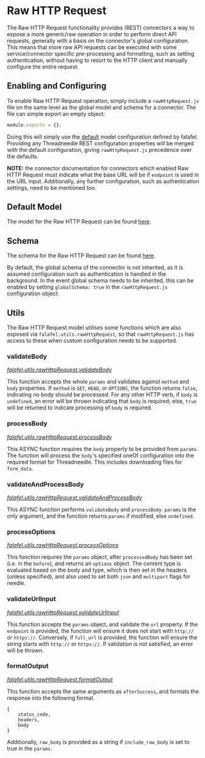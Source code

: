 # Raw HTTP Request
The Raw HTTP Request functionality provides (REST) connectors a way to expose a more generic/raw operation in order to perform direct API requests, generally with a basis on the connector's global configuration. This means that more raw API requests can be executed with some service/connector specific pre-processing and formatting, such as setting authentication, without having to resort to the HTTP client and manually configure the entire request.

## Enabling and Configuring
To enable Raw HTTP Request operation, simply include a `rawHttpRequest.js` file on the same level as the global model and schema for a connector. The file can simple export an empty object:
```js
module.exports = {};
```

Doing this will simply use the [default](#default-model) model configuration defined by falafel. Providing any Threadneedle REST configuration properties will be merged with the default configuration, giving `rawHttpRequest.js` precedence over the defaults.

**NOTE:** the connector documentation for connectors which enabled Raw HTTP Request must indicate what the base URL will be if `endpoint` is used in the URL input. Additionally, any further configuration, such as authentication settings, need to be mentioned too.


## Default Model
The model for the Raw HTTP Request can be found [here](lib/rawHttpRequest/rawHttpRequestModel.js).

## Schema
The schema for the Raw HTTP Request can be found [here](lib/rawHttpRequest/rawHttpRequestSchema.js).

By default, the global schema of the connector is not inherited, as it is assumed configuration such as authentication is handled in the background. In the event global schema needs to be inherited, this can be enabled by setting `globalSchema: true` in the `rawHttpRequest.js` configuration object.

## Utils
The Raw HTTP Request model utilises some functions which are also exposed via `falafel.utils.rawHttpRequest`, so that `rawHttpRequest.js` has access to these when custom configuration needs to be supported.

### validateBody
[*falafel.utils.rawHttpRequest.validateBody*](lib/rawHttpRequest/validateBody.js)

This function accepts the whole `params` and validates against `method` and `body` properties. If `method` is `GET`, `HEAD`, or `OPTIONS`, the function returns `false`, indicating no body should be processed. For any other HTTP verb, if `body` is `undefined`, an error will be thrown indicating that `body` is required; else, `true` will be returned to indicate processing of `body` is required.

### processBody
[*falafel.utils.rawHttpRequest.processBody*](lib/rawHttpRequest/processBody.js)

This ASYNC function requires the `body` property to be provided from `params`. The function will process the `body`'s specified oneOf configuration into the required format for Threadneedle. This includes downloading files for `form_data`.

### validateAndProcessBody
[*falafel.utils.rawHttpRequest.validateAndProcessBody*](lib/rawHttpRequest/validateAndProcessBody.js)

This ASYNC function performs `validateBody` and `processBody`. `params` is the only argument, and the function returns `params` if modified, else `undefined`.

### processOptions
[*falafel.utils.rawHttpRequest.processOptions*](lib/rawHttpRequest/processOptions.js)

This function requires the `params` object, after `processedBody` has been set (i.e. in the `before`), and returns an `options` object. The content type is evaluated based on the body and type, which is then set in the headers (unless specified), and also used to set both `json` and `multipart` flags for needle.

### validateUrlInput
[*falafel.utils.rawHttpRequest.validateUrlInput*](lib/rawHttpRequest/validateUrlInput.js)

This function accepts the `params` object, and validate the `url` property. If the `endpoint` is provided, the function will ensure it does not start with `http://` or `https://`. Conversely, if `full_url` is provided, the function will ensure the string starts with `http://` or `https://`. If validation is not satisfied, an error will be thrown.

### formatOutput
[*falafel.utils.rawHttpRequest.formatOutput*](lib/rawHttpRequest/formatOutput.js)

This function accepts the same arguments as `afterSuccess`, and formats the response into the following format.
```
{
	status_code,
	headers,
	body
}
```
Additionally, `raw_body` is provided as a string if `include_raw_body` is set to true in the `params`.
